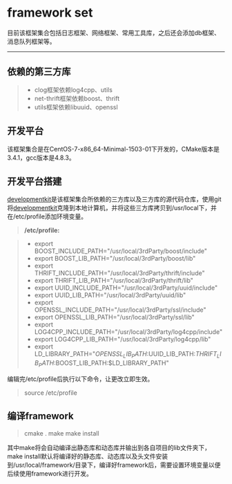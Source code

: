 framework set
===================


目前该框架集合包括日志框架、网络框架、常用工具库，之后还会添加db框架、消息队列框架等。

----------


依赖的第三方库
-------------

> - clog框架依赖log4cpp、utils
> - net-thrift框架依赖boost、thrift
> - utils框架依赖libuuid、openssl

开发平台
-------------

该框架集合是在CentOS-7-x86_64-Minimal-1503-01下开发的，CMake版本是3.4.1，gcc版本是4.8.3。


开发平台搭建
-------------

[developmentkit](https://github.com/chxuan/developmentkit)是该框架集合所依赖的三方库以及三方库的源代码仓库，使用git将[developmentkit](https://github.com/chxuan/developmentkit)克隆到本地计算机，并将这些三方库拷贝到/usr/local下，并在/etc/profile添加环境变量。

> **/etc/profile:**

> - export BOOST_INCLUDE_PATH="/usr/local/3rdParty/boost/include"
> - export BOOST_LIB_PATH="/usr/local/3rdParty/boost/lib"
> - export THRIFT_INCLUDE_PATH="/usr/local/3rdParty/thrift/include"
> - export THRIFT_LIB_PATH="/usr/local/3rdParty/thrift/lib"
> - export UUID_INCLUDE_PATH="/usr/local/3rdParty/uuid/include"
> - export UUID_LIB_PATH="/usr/local/3rdParty/uuid/lib"
> - export OPENSSL_INCLUDE_PATH="/usr/local/3rdParty/ssl/include"
> - export OPENSSL_LIB_PATH="/usr/local/3rdParty/ssl/lib"
> - export LOG4CPP_INCLUDE_PATH="/usr/local/3rdParty/log4cpp/include"
> - export LOG4CPP_LIB_PATH="/usr/local/3rdParty/log4cpp/lib"
> - export LD_LIBRARY_PATH="$OPENSSL_LIB_PATH:$UUID_LIB_PATH:$THRIFT_LIB_PATH:$BOOST_LIB_PATH:$LD_LIBRARY_PATH"

编辑完/etc/profile后执行以下命令，让更改立即生效。
> source /etc/profile


编译framework
-------------

> cmake .
> make
> make install

其中make将会自动编译出静态库和动态库并输出到各自项目的lib文件夹下，make install默认将编译好的静态库、动态库以及头文件安装到/usr/local/framework/目录下，编译好framework后，需要设置环境变量以便后续使用framework进行开发。
